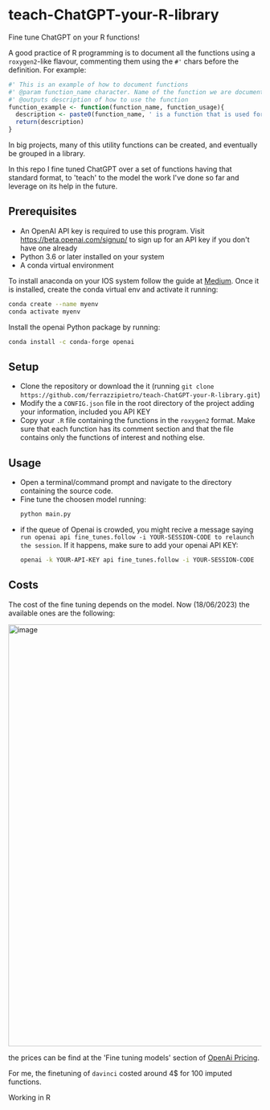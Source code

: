 # teach-ChatGPT-your-R-library
Fine tune ChatGPT on your R functions!

A good practice of R programming is to document all the functions using a `roxygen2`-like flavour, commenting them using the `#'` chars before the definition. For example:

```R
#' This is an example of how to document functions
#' @param function_name character. Name of the function we are documenting now
#' @outputs description of how to use the function
function_example <- function(function_name, function_usage){
  description <- paste0(function_name, ' is a function that is used for ', function_usage)
  return(description)
}
```

In big projects, many of this utility functions can be created, and eventually be grouped in a library.

In this repo I fine tuned ChatGPT over a set of functions having that standard format, to 'teach' to the model the work I've done so far and leverage on its help in the future. 

## Prerequisites

- An OpenAI API key is required to use this program. Visit https://beta.openai.com/signup/ to sign up for an API key if you don't have one already
- Python 3.6 or later installed on your system
- A conda virtual environment

To install anaconda on your IOS system follow the guide at [Medium](https://medium.com/ayuth/install-anaconda-on-macos-with-homebrew-c94437d63a37).
Once it is installed, create the conda virtual env and activate it running:
```bash
conda create --name myenv
conda activate myenv
```

Install the openai Python package by running:
```bash
conda install -c conda-forge openai
```

## Setup

- Clone the repository or download the it (running `git clone https://github.com/ferrazzipietro/teach-ChatGPT-your-R-library.git`)
- Modify the a `CONFIG.json` file in the root directory of the project adding your information, included you API KEY
- Copy your `.R` file containing the functions in the `roxygen2` format. Make sure that each function has its comment section and that the file contains only the functions of interest and nothing else. 


## Usage

- Open a terminal/command prompt and navigate to the directory containing the source code.
- Fine tune the choosen model running:
  ```bash
  python main.py
  ```
- if the queue of Openai is crowded, you might recive a message saying `run openai api fine_tunes.follow -i YOUR-SESSION-CODE to relaunch the session`. If it happens, make sure to add your openai API KEY:
  ```bash
  openai -k YOUR-API-KEY api fine_tunes.follow -i YOUR-SESSION-CODE
  ```

## Costs

The cost of the fine tuning depends on the model. Now (18/06/2023) the available ones are the following:

<img width="838" alt="image" src="https://github.com/ferrazzipietro/teach-ChatGPT-your-R-library/assets/92532181/f410bfa3-133f-4975-9854-3abcfaddaef9">

the prices can be find at the 'Fine tuning models' section of [OpenAi Pricing](https://openai.com/pricing).

For me, the finetuning of `davinci` costed around 4$ for 100 imputed functions. 



Working in R
